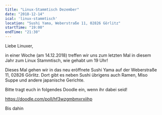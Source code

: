 ```yaml
---
title: "Linux-Stammtisch Dezember"
date: "2018-12-14"
ical: 'linux-stammtisch'
location: "Sushi Yama, Weberstraße 11, 02826 Görlitz"
startTime: "19:00"
endTime: "21:30"
---
```


Liebe Linuxer,

in einer Woche (am 14.12.2018) treffen wir uns zum letzten Mal in diesem Jahr zum Linux Stammtisch, wie gehabt um 19 Uhr!

Dieses Mal gehen wir in das neu eröffnete Sushi Yama auf der Weberstraße 11, 02826 Görlitz. Dort gibt es neben Sushi übrigens auch Ramen, Miso Suppe und andere japanische Gerichte. 

Bitte tragt euch in folgendes Doodle ein, wenn ihr dabei seid! 

https://doodle.com/poll/hf3wzgmbmxrxiihp

Bis dahin
